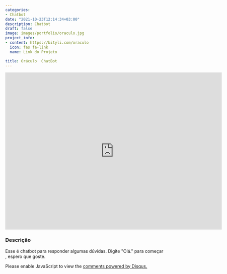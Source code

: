 ```yaml
---
categories:
- Chatbot
date: "2021-10-23T12:14:34+03:00"
description: Chatbot
draft: false
image: images/portfolio/oraculo.jpg
project_info:
- content: https://bityli.com/oraculo
  icon: fas fa-link
  name: Link do Projeto

title: Oráculo  ChatBot
---
```


<!DOCTYPE html><html><body><iframe src="https://web.powerva.microsoft.com/environments/Default-b591ae54-33c2-4589-be66-9021a4196c7c/bots/new_bot_5793bd049b574450a689d639338d565c/webchat" frameborder="0" style="width: 688px; height: 500px;"> </iframe> </body></html>






### Descrição

Esse é chatbot para responder algumas dúvidas. Digite "Olá." para começar , espero que goste.


<div id="disqus_thread"></div>
<script>
    /**
    *  RECOMMENDED CONFIGURATION VARIABLES: EDIT AND UNCOMMENT THE SECTION BELOW TO INSERT DYNAMIC VALUES FROM YOUR PLATFORM OR CMS.
    *  LEARN WHY DEFINING THESE VARIABLES IS IMPORTANT: https://disqus.com/admin/universalcode/#configuration-variables    */
    /*
    var disqus_config = function () {
    this.page.url = PAGE_URL;  // Replace PAGE_URL with your page's canonical URL variable
    this.page.identifier = PAGE_IDENTIFIER; // Replace PAGE_IDENTIFIER with your page's unique identifier variable
    };
    */
    (function() { // DON'T EDIT BELOW THIS LINE
    var d = document, s = d.createElement('script');
    s.src = 'https://thalis-netlify-app.disqus.com/embed.js';
    s.setAttribute('data-timestamp', +new Date());
    (d.head || d.body).appendChild(s);
    })();
</script>
<noscript>Please enable JavaScript to view the <a href="https://disqus.com/?ref_noscript">comments powered by Disqus.</a></noscript>

